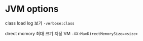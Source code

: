 # JVM options

class load log 보기
``-verbose:class``

direct momory 최대 크기 지정 VM
``-XX:MaxDirectMemorySize=<size>``